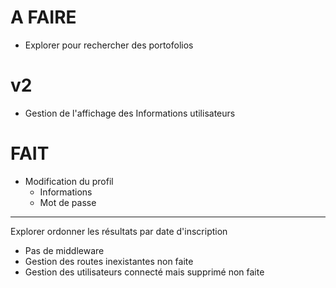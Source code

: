 # A FAIRE

- Explorer pour rechercher des portofolios

# v2
- Gestion de l'affichage des Informations utilisateurs

# FAIT
- Modification du profil
  - Informations
  - Mot de passe

---
Explorer ordonner les résultats par date d'inscription
- Pas de middleware
- Gestion des routes inexistantes non faite
- Gestion des utilisateurs connecté mais supprimé non faite
